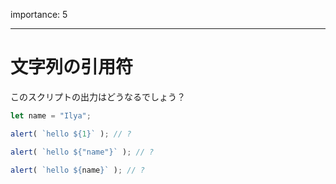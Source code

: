 importance: 5

---

# 文字列の引用符

このスクリプトの出力はどうなるでしょう？

```js
let name = "Ilya";

alert( `hello ${1}` ); // ?

alert( `hello ${"name"}` ); // ?

alert( `hello ${name}` ); // ?
```
